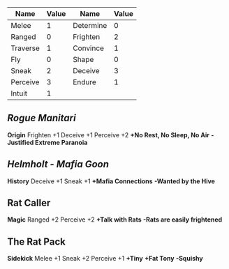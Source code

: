 
| Name     | Value | Name      | Value |
| -------- | ----- | --------- | ----- |
| Melee    | 1     | Determine | 0     |
| Ranged   | 0     | Frighten  | 2     |
| Traverse | 1     | Convince  | 1     |
| Fly      | 0     | Shape     | 0     |
| Sneak    | 2     | Deceive   | 3     |
| Perceive | 3     | Endure    | 1     |
| Intuit   | 1     |           |       |
## *Rogue Manitari*
**Origin**
Frighten +1
Deceive +1
Perceive +2
**+No Rest, No Sleep, No Air**
**-Justified Extreme Paranoia**
## *Helmholt - Mafia Goon*
**History**
Deceive +1
Sneak +1
**+Mafia Connections**
**-Wanted by the Hive**
## Rat Caller
**Magic**
Ranged +2
Perceive +2
**+Talk with Rats**
**-Rats are easily frightened**
## The Rat Pack
**Sidekick**
Melee +1
Sneak +2
Perceive +1
**+Tiny**
**+Fat Tony**
**-Squishy**

